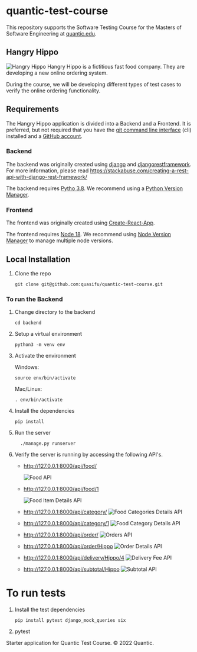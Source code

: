 # quantic-test-course

This repository supports the Software Testing Course for the Masters of Software Engineering at [quantic.edu](https://quantic.edu).

## Hangry Hippo

![Hangry Hippo](./frontend/public/hangry-hippo.gif)
Hangry Hippo is a fictitious fast food company. They are developing a new online ordering system.

During the course, we will be developing different types of test cases to verify the online ordering functionality.

## Requirements

The Hangry Hippo application is divided into a Backend and a Frontend. It is preferred, but not required that you have the [git command line interface](https://git-scm.com/downloads) (cli) installed and a [GitHub account](https://github.com/signup).

### Backend

The backend was originally created using [django](https://www.djangoproject.com/) and [djangorestframework](https://www.django-rest-framework.org/). For more information, please read
https://stackabuse.com/creating-a-rest-api-with-django-rest-framework/

The backend requires [Pytho 3.8](https://www.python.org/downloads/). We recommend using a [Python Version Manager](https://realpython.com/intro-to-pyenv/).

### Frontend

The frontend was originally created using [Create-React-App](https://create-react-app.dev/).

The frontend requires [Node 18](https://nodejs.org/en/download/current/). We recommend using [Node Version Manager](https://github.com/nvm-sh/nvm) to manage multiple node versions.

## Local Installation

1.  Clone the repo

        git clone git@github.com:quasifu/quantic-test-course.git

### To run the Backend

1.  Change directory to the backend

        cd backend

2.  Setup a virtual environment

        python3 -m venv env

3.  Activate the environment

    Windows:

        source env/bin/activate

    Mac/Linux:

        . env/bin/activate

4.  Install the dependencies

        pip install

5.  Run the server

          ./manage.py runserver

6.  Verify the server is running by accessing the following API's.

    - http://127.0.0.1:8000/api/food/

      ![Food API](./readme-images/food-api.jpg)

    - http://127.0.0.1:8000/api/food/1

      ![Food Item Details API](./readme-images/food-detail-api.jpeg)

    - http://127.0.0.1:8000/api/category/
      ![Food Categories Details API](./readme-images/category-api.jpeg)
    - http://127.0.0.1:8000/api/category/1
      ![Food Category Details API](./readme-images/category-details-api.jpeg)
    - http://127.0.0.1:8000/api/order/
      ![Orders API](./readme-images/order-api.jpeg)
    - http://127.0.0.1:8000/api/order/Hippo
      ![Order Details API](./readme-images/order-details-api.jpeg)
    - http://127.0.0.1:8000/api/delivery/Hippo/4
      ![Delivery Fee API](./readme-images/delivery-fee-api.jpeg)
    - http://127.0.0.1:8000/api/subtotal/Hippo
      ![Subtotal API](./readme-images/subtotal-api.jpeg)

# To run tests

1.  Install the test dependencies

        pip install pytest django_mock_queries six

2.  pytest

Starter application for Quantic Test Course. &copy; 2022 Quantic.
